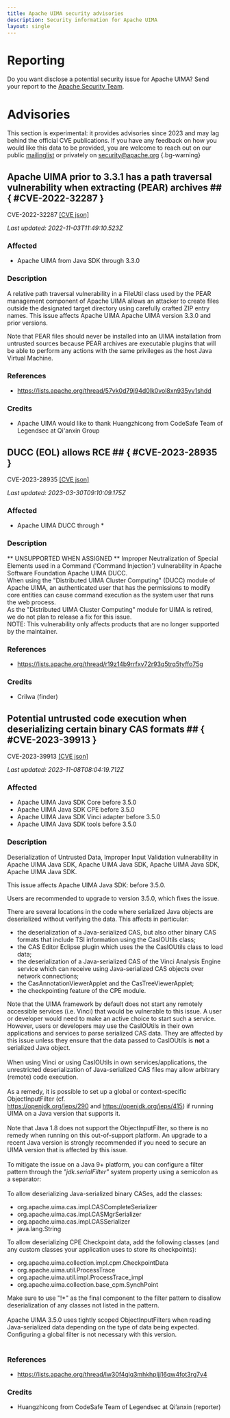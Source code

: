 ```yaml
---
title: Apache UIMA security advisories
description: Security information for Apache UIMA
layout: single
---
```


# Reporting

Do you want disclose a potential security issue for Apache UIMA? Send your report to the [Apache Security Team](mailto:security@apache.org).

# Advisories

This section is experimental: it provides advisories since 2023 and may lag behind the official CVE publications. If you have any feedback on how you would like this data to be provided, you are welcome to reach out on our public [mailinglist](/mailinglist) or privately on [security@apache.org](mailto:security@apache.org)
{.bg-warning}

## Apache UIMA prior to 3.3.1 has a path traversal vulnerability when extracting (PEAR) archives ## { #CVE-2022-32287 }

CVE-2022-32287 [\[CVE json\]](./CVE-2022-32287.cve.json)

_Last updated: 2022-11-03T11:49:10.523Z_

### Affected

* Apache UIMA from Java SDK through 3.3.0


### Description

A relative path traversal vulnerability in a FileUtil class used by the PEAR management component of Apache UIMA allows an attacker to create files outside the designated target directory using carefully crafted ZIP entry names. This issue affects Apache UIMA Apache UIMA version 3.3.0 and prior versions. 

Note that PEAR files should never be installed into an UIMA installation from untrusted sources because PEAR archives are executable plugins that will be able to perform any actions with the same privileges as the host Java Virtual Machine.

### References
* https://lists.apache.org/thread/57vk0d79j94d0lk0vol8xn935yv1shdd


### Credits
* Apache UIMA would like to thank Huangzhicong from CodeSafe Team of Legendsec at Qi'anxin Group


## DUCC (EOL) allows RCE ## { #CVE-2023-28935 }

CVE-2023-28935 [\[CVE json\]](./CVE-2023-28935.cve.json)

_Last updated: 2023-03-30T09:10:09.175Z_

### Affected

* Apache UIMA DUCC through *


### Description

<div>** UNSUPPORTED WHEN ASSIGNED ** Improper Neutralization of Special Elements used in a Command ('Command Injection') vulnerability in Apache Software Foundation Apache UIMA DUCC.<br></div><div>When using the "Distributed UIMA Cluster Computing" (DUCC) module of Apache UIMA, an authenticated user that has the permissions to modify core entities can cause command execution as the system user that runs the web process.<br></div><div>As the "Distributed UIMA Cluster Computing" module for UIMA is retired, we do not plan to release a fix for this issue.<br>NOTE: This vulnerability only affects products that are no longer supported by the maintainer.</div>

### References
* https://lists.apache.org/thread/r19z14b9rrfxv72r93q5trq5tyffo75g


### Credits
* Crilwa (finder)


## Potential untrusted code execution when deserializing certain binary CAS formats ## { #CVE-2023-39913 }

CVE-2023-39913 [\[CVE json\]](./CVE-2023-39913.cve.json)

_Last updated: 2023-11-08T08:04:19.712Z_

### Affected

* Apache UIMA Java SDK Core before 3.5.0
* Apache UIMA Java SDK CPE before 3.5.0
* Apache UIMA Java SDK Vinci adapter before 3.5.0
* Apache UIMA Java SDK tools before 3.5.0


### Description

Deserialization of Untrusted Data, Improper Input Validation vulnerability in Apache UIMA Java SDK, Apache UIMA Java SDK, Apache UIMA Java SDK, Apache UIMA Java SDK.<p>This issue affects Apache UIMA Java SDK: before 3.5.0.</p><p>Users are recommended to upgrade to version 3.5.0, which fixes the issue.</p>There are several locations in the code where serialized Java objects are deserialized without verifying the data. This affects in particular:<br><ul><li><span style="background-color: var(--wht);">the deserialization of a Java-serialized CAS, but also other binary CAS formats that include TSI information using the CasIOUtils class;</span></li><li><span style="background-color: var(--wht);">the CAS Editor Eclipse plugin which uses the&nbsp;the CasIOUtils class to load data;</span></li><li><span style="background-color: var(--wht);">the deserialization of a Java-serialized CAS of the Vinci Analysis Engine service which can receive using Java-serialized CAS objects over network connections;</span></li><li><span style="background-color: var(--wht);">the CasAnnotationViewerApplet and the CasTreeViewerApplet;</span></li><li><span style="background-color: var(--wht);">the checkpointing feature of the CPE module.</span></li></ul>Note that the UIMA framework by default does not start any remotely accessible services (i.e. Vinci) that would be vulnerable to this issue. A user or developer would need to make an active choice to start such a service. However, users or developers may use the CasIOUtils in their own applications and services to parse serialized CAS data. They are affected by this issue unless they ensure that the data passed to CasIOUtils is <b>not</b> a serialized Java object.<br><br>When using Vinci or using CasIOUtils in own services/applications,&nbsp;<span style="background-color: rgb(255, 255, 255);">the unrestricted deserialization of Java-serialized CAS files may allow arbitrary (remote) code execution.</span><br><br>As a remedy, it is possible to set up a global or context-specific ObjectInputFilter (cf. <a target="_blank" rel="nofollow" href="https://openjdk.org/jeps/290">https://openjdk.org/jeps/290</a>&nbsp;and&nbsp;<a target="_blank" rel="nofollow" href="https://openjdk.org/jeps/415">https://openjdk.org/jeps/415</a>) if running UIMA on a Java version that supports it. <br><br>Note that Java 1.8 does not support the ObjectInputFilter, so there is no remedy when running on this out-of-support platform. An upgrade to a recent Java version is strongly recommended if you need to secure an UIMA version that is affected by this issue.<br><br>To mitigate the issue on a Java 9+ platform, you can configure a filter pattern through the <i>"jdk.serialFilter"</i> system property using a semicolon as a separator:<br><br>To allow deserializing Java-serialized binary CASes, add the classes:<br><ul><li><span style="background-color: var(--wht);">org.apache.uima.cas.impl.CASCompleteSerializer</span></li><li>org.apache.uima.cas.impl.CASMgrSerializer</li><li>org.apache.uima.cas.impl.CASSerializer</li><li>java.lang.String</li></ul>To allow deserializing CPE Checkpoint data, add the following classes (and any custom classes your application uses to store its checkpoints):<br><ul><li>org.apache.uima.collection.impl.cpm.CheckpointData</li><li>org.apache.uima.util.ProcessTrace</li><li>org.apache.uima.util.impl.ProcessTrace_impl</li><li>org.apache.uima.collection.base_cpm.SynchPoint</li></ul>Make sure to use "!*" as the final component to the filter pattern to disallow deserialization of any classes not listed in the pattern.<br><br>Apache UIMA 3.5.0 uses tightly scoped ObjectInputFilters when reading Java-serialized data depending on the type of data being expected. Configuring a global filter is not necessary with this version.<br><br>

### References
* https://lists.apache.org/thread/lw30f4qlq3mhkhpljj16qw4fot3rg7v4


### Credits
* Huangzhicong from CodeSafe Team of Legendsec at Qi’anxin (reporter)
